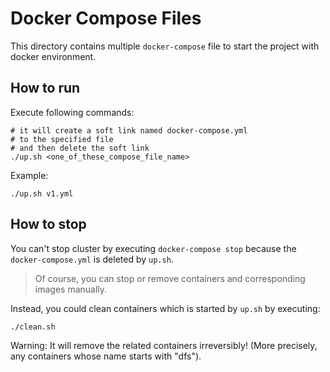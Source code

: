 # Docker Compose Files

This directory contains multiple `docker-compose` file to start the project with docker environment.

## How to run

Execute following commands:

```shell script
# it will create a soft link named docker-compose.yml 
# to the specified file
# and then delete the soft link
./up.sh <one_of_these_compose_file_name>
```

Example:

```shell script
./up.sh v1.yml
```

## How to stop

You can't stop cluster by executing `docker-compose stop` because the `docker-compose.yml` is deleted by `up.sh`.

> Of course, you can stop or remove containers and corresponding images manually.

Instead, you could clean containers which is started by `up.sh` by executing:

```shell script
./clean.sh
```

Warning: It will remove the related containers irreversibly! (More precisely, any containers whose name starts with "dfs").

